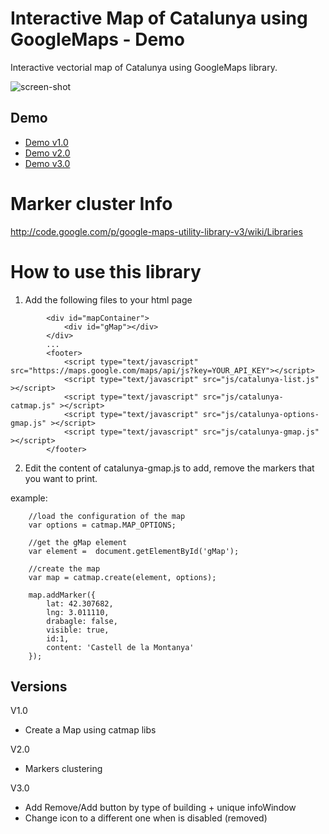 # Interactive Map of Catalunya using GoogleMaps - Demo
Interactive vectorial map of Catalunya using GoogleMaps library.

<img src="https://github.com/eballo/catalunya-gmap/blob/master/screenshot/screenshot-v2.png" alt="screen-shot" align="center" />

## Demo

- [Demo v1.0](http://demo.catalunyamedieval.es/gmap1)
- [Demo v2.0](http://demo.catalunyamedieval.es/gmap2)
- [Demo v3.0](http://demo.catalunyamedieval.es/gmap3)

# Marker cluster Info
http://code.google.com/p/google-maps-utility-library-v3/wiki/Libraries

# How to use this library

1. Add the following files to your html page

```
		<div id="mapContainer">
			<div id="gMap"></div>
		</div>
        ...
        <footer>
            <script type="text/javascript" src="https://maps.google.com/maps/api/js?key=YOUR_API_KEY"></script>
            <script type="text/javascript" src="js/catalunya-list.js" ></script>
            <script type="text/javascript" src="js/catalunya-catmap.js" ></script>
            <script type="text/javascript" src="js/catalunya-options-gmap.js" ></script>
            <script type="text/javascript" src="js/catalunya-gmap.js" ></script>
        </footer>
```
2. Edit the content of catalunya-gmap.js to add, remove the markers that you want to print.

example:
```
	//load the configuration of the map
	var options = catmap.MAP_OPTIONS;

	//get the gMap element
	var element =  document.getElementById('gMap');

	//create the map
	var map = catmap.create(element, options);

	map.addMarker({
		lat: 42.307682, 
		lng: 3.011110,
		drabagle: false,
		visible: true,
		id:1,
		content: 'Castell de la Montanya'
	});
```

## Versions

V1.0 
- Create a Map using catmap libs

V2.0
- Markers clustering

V3.0
- Add Remove/Add button by type of building + unique infoWindow
- Change icon to a different one when is disabled (removed)
